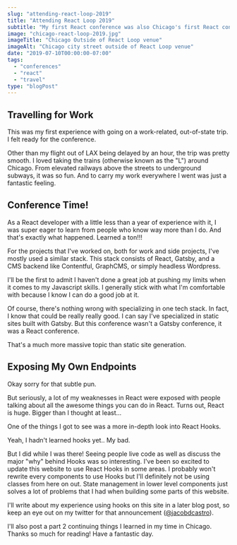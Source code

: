 ```yaml
---
slug: "attending-react-loop-2019"
title: "Attending React Loop 2019"
subtitle: "My first React conference was also Chicago's first React conference."
image: "chicago-react-loop-2019.jpg"
imageTitle: "Chicago Outside of React Loop venue"
imageAlt: "Chicago city street outside of React Loop venue"
date: "2019-07-10T00:00:00-07:00"
tags:
  - "conferences"
  - "react"
  - "travel"
type: "blogPost"
---
```


## Travelling for Work

This was my first experience with going on a work-related, out-of-state trip. I felt ready for the conference.

Other than my flight out of LAX being delayed by an hour, the trip was pretty smooth. I loved taking the trains (otherwise known as the "L") around Chicago. From elevated railways above the streets to underground subways, it was so fun. And to carry my work everywhere I went was just a fantastic feeling.

## Conference Time!

As a React developer with a little less than a year of experience with it, I was super eager to learn from people who know way more than I do. And that's exactly what happened. Learned a ton!!!

For the projects that I've worked on, both for work and side projects, I've mostly used a similar stack. This stack consists of React, Gatsby, and a CMS backend like Contentful, GraphCMS, or simply headless Wordpress.

I'll be the first to admit I haven't done a great job at pushing my limits when it comes to my Javascript skills. I generally stick with what I'm comfortable with because I know I can do a good job at it.

Of course, there's nothing wrong with specializing in one tech stack. In fact, I know that could be really really good. I can say I've specialized in static sites built with Gatsby. But this conference wasn't a Gatsby conference, it was a React conference.

That's a much more massive topic than static site generation.

## Exposing My Own Endpoints

Okay sorry for that subtle pun.

But seriously, a lot of my weaknesses in React were exposed with people talking about all the awesome things you can do in React. Turns out, React is huge. Bigger than I thought at least...

One of the things I got to see was a more in-depth look into React Hooks.

Yeah, I hadn't learned hooks yet.. My bad.

But I did while I was there! Seeing people live code as well as discuss the major "why" behind Hooks was so interesting. I've been so excited to update this website to use React Hooks in some areas. I probably won't rewrite every components to use Hooks but I'll definitely not be using classes from here on out. State management in lower level components just solves a lot of problems that I had when building some parts of this website.

I'll write about my experience using hooks on this site in a later blog post, so keep an eye out on my twitter for that announcement ([@jacobdcastro](https://twitter.com/jacobdcastro "Jacob's twitter profile")).

I'll also post a part 2 continuing things I learned in my time in Chicago. Thanks so much for reading! Have a fantastic day.
